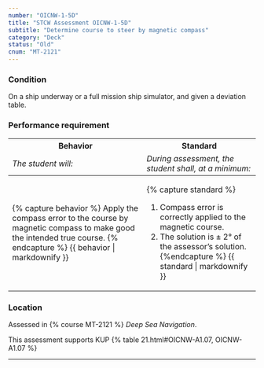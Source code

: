```yaml
---
number: "OICNW-1-5D"
title: "STCW Assessment OICNW-1-5D"
subtitle: "Determine course to steer by magnetic compass"
category: "Deck"
status: "Old"
cnum: "MT-2121"
---
```

### Condition

On a ship underway or a full mission ship simulator, and given a deviation table.

### Performance requirement 

<table width='100%' class='Guidelines'>
 <thead>
 <tr>
     <th class='thirty'>Behavior</th>
     <th class='seventy'>Standard</th>
 </tr>
 <tr>
     <td><em>The student will:</em></td>
     <td><em>During assessment, the student shall, at a minimum:</em></td>
 </tr>
 </thead>
 <tbody>
 

<tr><td>

{% capture behavior %}
Apply the compass error to the course by magnetic compass to make good the intended true course.
{% endcapture %}
{{ behavior | markdownify }}

</td><td>

{% capture standard %}
1. Compass error is correctly applied to the magnetic course.
2. The solution is ± 2° of the assessor’s solution.
{%endcapture %}
{{ standard | markdownify }}

</td></tr>



 </tbody>
 </table>

### Location

Assessed in  {% course  MT-2121 %}  *Deep Sea Navigation*.

This assessment supports KUP {% table 21.html#OICNW-A1.07, OICNW-A1.07 %}

***

